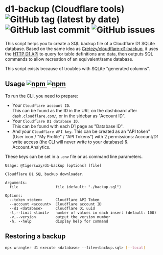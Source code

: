 # d1-backup (Cloudflare tools) ![GitHub tag (latest by date)](https://img.shields.io/github/v/tag/tigersway/d1-backup?style=flat-square) ![GitHub last commit](https://img.shields.io/github/last-commit/tigersway/d1-backup?style=flat-square) ![GitHub issues](https://img.shields.io/github/issues/tigersway/d1-backup?style=flat-square)

This script helps you to create a SQL backup file of a Cloudflare D1 SQLite database. Based on the same idea as [Cretezy/cloudflare-d1-backup](https://github.com/Cretezy/cloudflare-d1-backup), it uses the [HTTP D1 API](https://developers.cloudflare.com/api/operations/cloudflare-d1-query-database) to query for table definitions and data, then outputs SQL commands to allow recreation of an equivalent/same database.

This script exists because of troubles with SQLite "generated columns".

## Usage [![npm](https://img.shields.io/npm/dm/d1-backup?label=npmjs&logo=npm&style=flat-square) ![npm](https://img.shields.io/npm/dt/d1-backup?label=npmjs&logo=npm&style=flat-square)](https://www.npmjs.com/package/@tigersway/d1-backup)

To run the CLI, you need to prepare:

- Your `Cloudflare account ID`.\
  This can be found as the ID in the URL on the dashboard after `dash.cloudflare.com/`, or in the sidebar as "Account ID".
- Your `Cloudflare D1 database ID`.\
  This can be found with each D1 page as "Database ID".
- And your `Cloudflare API key`.
  This can be created as an "API token" (User icon / "My Profile" / "API Tokens") with 2 permissions: Account/D1 write access (the CLI will never write to your database) & Account.Analytics.

These keys can be set in a `.env` file or as command line parameters.

```shell
Usage: @tigersway/d1-backup [options] [file]

Cloudflare D1 SQL backup downloader.

Arguments:
  file                 file (default: "./backup.sql")

Options:
  --token <token>      Cloudflare API Token
  --account <account>  Cloudflare account ID
  --d1 <database>      Cloudflare D1 uuid
  -l,--limit <limit>   number of values in each insert (default: 100)
  -v,--version         output the version number
  -h, --help           display help for command
```

## Restoring a backup

```bash
npx wrangler d1 execute <database> --file=<backup.sql> [--local]
```
